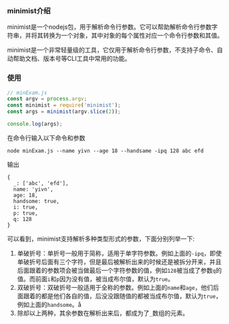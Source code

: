 ###  minimist介绍

minimist是一个nodejs包，用于解析命令行参数。它可以帮助解析命令行参数字符串，并将其转换为一个对象，其中对象的每个属性对应一个命令行参数和其值。

minimist是一个非常轻量级的工具，它仅用于解析命令行参数，不支持子命令、自动帮助文档、版本号等CLI工具中常用的功能。

### 使用

```js
// minExam.js
const argv = process.argv;
const minimist = require('minimist');
const args = minimist(argv.slice(2));

console.log(args);
```

在命令行输入以下命令和参数
```
node minExam.js --name yivn --age 18 --handsame -ipq 128 abc efd
```
输出


```
{
  _: ['abc', 'efd'],
  name: 'yivn',
  age: 18,
  handsome: true,
  i: true,
  p: true,
  q: 128
}
```

可以看到，minimist支持解析多种类型形式的参数，下面分别列举一下:

  
1. 单破折号：单折号一般用于简称，适用于单字符参数。例如上面的`-ipq`，即使单破折号后面有三个字符，但是最后被解析出来的时候还是被拆分开来，并且后面跟着的参数项会被当做最后一个字符参数的值，例如`128`被当成了参数`q`的值。而前面`i`和`p`因为没有值，被当成布尔值，默认为`true`。
2. 双破折号：双破折号一般适用于全称的参数。例如上面的`name`和`age`，他们后面跟着的都是他们各自的值，后没没跟随值的都被当成布尔值，默认为`true`，例如上面的`handsome`。å
3. 除却以上两种，其余参数在解析出来后，都成为了`_`数组的元素。

